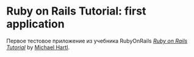 # Ruby on Rails Tutorial: first application

Первое тестовое приложение из учебника RubyOnRails
[*Ruby on Rails Tutorial*](http://railstutorial.org/)
by [Michael Hartl](http://michaelhartl.com/).
